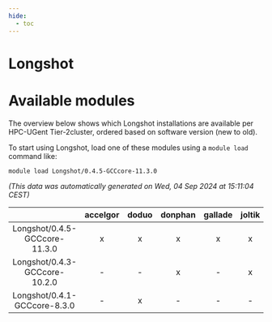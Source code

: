 ```yaml
---
hide:
  - toc
---
```


Longshot
========

# Available modules


The overview below shows which Longshot installations are available per HPC-UGent Tier-2cluster, ordered based on software version (new to old).

To start using Longshot, load one of these modules using a `module load` command like:

```shell
module load Longshot/0.4.5-GCCcore-11.3.0
```

*(This data was automatically generated on Wed, 04 Sep 2024 at 15:11:04 CEST)*  

| |accelgor|doduo|donphan|gallade|joltik|shinx|skitty|
| :---: | :---: | :---: | :---: | :---: | :---: | :---: | :---: |
|Longshot/0.4.5-GCCcore-11.3.0|x|x|x|x|x|-|x|
|Longshot/0.4.3-GCCcore-10.2.0|-|-|x|-|x|-|-|
|Longshot/0.4.1-GCCcore-8.3.0|-|x|-|-|-|-|-|
